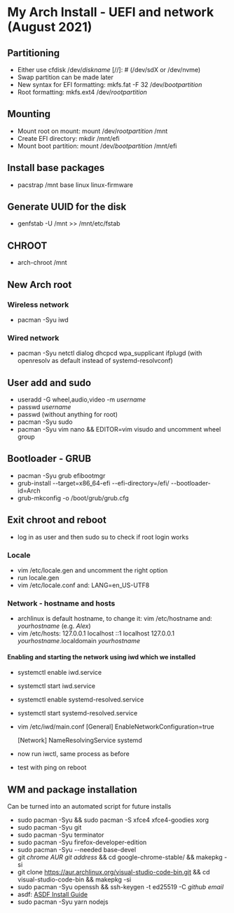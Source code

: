 # My Arch Install - UEFI and network (August 2021)

## Partitioning

- Either use cfdisk /dev/*diskname* [//]: # (/dev/sdX or /dev/nvme)
- Swap partition can be made later
- New syntax for EFI formatting: mkfs.fat -F 32 /dev/*bootpartition*
- Root formatting: mkfs.ext4 /dev/*rootpartition*

## Mounting

- Mount root on mount: mount /dev/*rootpartition* /mnt
- Create EFI directory: mkdir /mnt/efi
- Mount boot partition: mount /dev/*bootpartition* /mnt/efi

## Install base packages

- pacstrap /mnt base linux linux-firmware

## Generate UUID for the disk

- genfstab -U /mnt >> /mnt/etc/fstab

## CHROOT

- arch-chroot /mnt

## New Arch root

### Wireless network

- pacman -Syu iwd

### Wired network

- pacman -Syu netctl dialog dhcpcd wpa_supplicant ifplugd (with openresolv as
default instead of systemd-resolvconf)

## User add and sudo

- useradd -G wheel,audio,video -m *username*
- passwd *username*
- passwd (without anything for root)
- pacman -Syu sudo
- pacman -Syu vim nano && EDITOR=vim visudo and uncomment wheel group

## Bootloader - GRUB

- pacman -Syu grub efibootmgr
- grub-install --target=x86_64-efi --efi-directory=/efi/ --bootloader-id=Arch
- grub-mkconfig -o /boot/grub/grub.cfg

## Exit chroot and reboot

- log in as user and then sudo su to check if root login works

### Locale

- vim /etc/locale.gen and uncomment the right option
- run locale.gen
- vim /etc/locale.conf and: LANG=en_US-UTF8

### Network - hostname and hosts

- archlinux is default hostname, to change it:
  vim /etc/hostname and: *yourhostname* (e.g. *Alex*)
- vim /etc/hosts:
  127.0.0.1  localhost
  ::1        localhost
  127.0.0.1  *yourhostname*.localdomain *yourhostname*

#### Enabling and starting the network using iwd which we installed

- systemctl enable iwd.service
- systemctl start iwd.service
- systemctl enable systemd-resolved.service
- systemctl start systemd-resolved.service
- vim /etc/iwd/main.conf
    [General]
    EnableNetworkConfiguration=true
    
    [Network]
    NameResolvingService systemd

- now run iwctl, same process as before
- test with ping on reboot

## WM and package installation

Can be turned into an automated script for future installs

- sudo pacman -Syu && sudo pacman -S xfce4 xfce4-goodies xorg
- sudo pacman -Syu git
- sudo pacman -Syu terminator
- sudo pacman -Syu firefox-developer-edition
- sudo pacman -Syu --needed base-devel
- git *chrome AUR git address* && cd google-chrome-stable/ && makepkg -si
- git clone https://aur.archlinux.org/visual-studio-code-bin.git && cd 
visual-studio-code-bin && makepkg -si
- sudo pacman -Syu openssh && ssh-keygen -t ed25519 -C *github email*
- asdf: [ASDF Install Guide](https://asdf-vm.com/guide/getting-started.html#_1-install-dependencies)
- sudo pacman -Syu yarn nodejs
